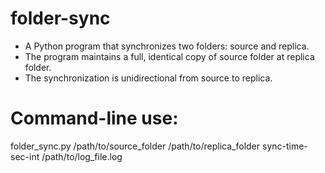 # folder-sync
- A Python program that synchronizes two folders: source and replica. 
- The program maintains a full, identical copy of source folder at replica folder.
- The synchronization is unidirectional from source to replica.

# Command-line use:
folder_sync.py /path/to/source_folder /path/to/replica_folder sync-time-sec-int /path/to/log_file.log
